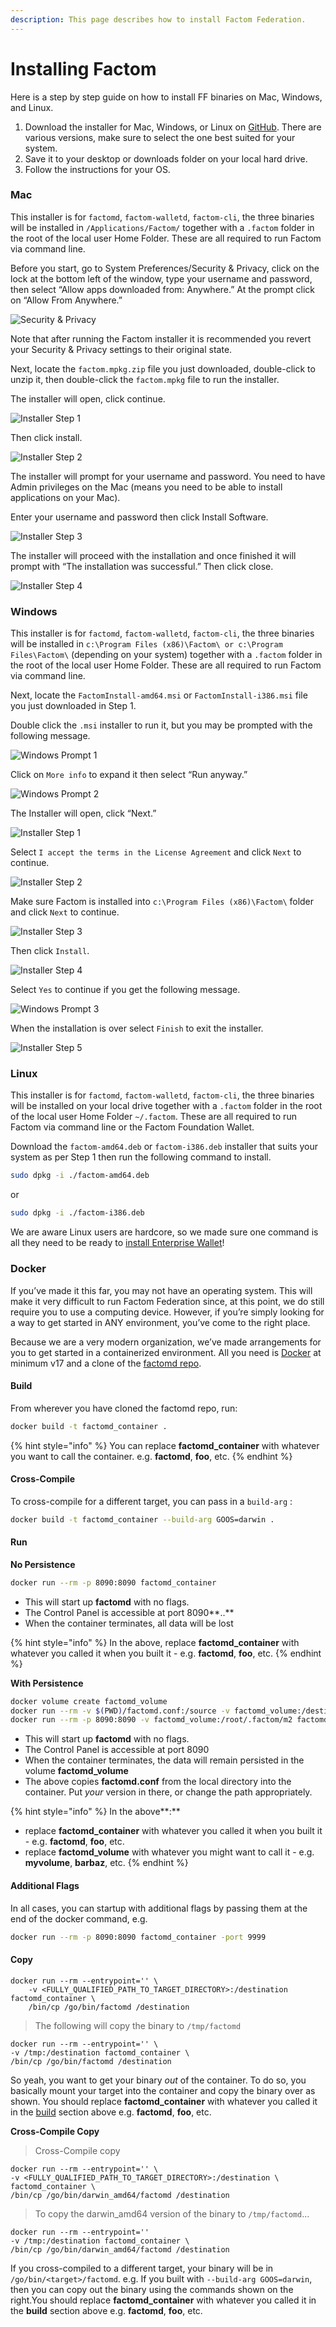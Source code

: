 ```yaml
---
description: This page describes how to install Factom Federation.
---
```


# Installing Factom

Here is a step by step guide on how to install FF binaries on Mac, Windows, and Linux.

1. Download the installer for Mac, Windows, or Linux on [GitHub](https://github.com/FactomProject/distribution/releases). There are various versions, make sure to select the one best suited for your system.
2. Save it to your desktop or downloads folder on your local hard drive.
3. Follow the instructions for your OS.

### Mac

This installer is for `factomd`, `factom-walletd`, `factom-cli`, the three binaries will be installed in `/Applications/Factom/` together with a `.factom` folder in the root of the local user Home Folder. These are all required to run Factom via command line.

Before you start, go to System Preferences/Security & Privacy, click on the lock at the bottom left of the window, type your username and password, then select “Allow apps downloaded from: Anywhere.” At the prompt click on “Allow From Anywhere.”

![Security &amp; Privacy](https://docs.factom.com/images/wallet_005.png)

Note that after running the Factom installer it is recommended you revert your Security & Privacy settings to their original state.

Next, locate the `factom.mpkg.zip` file you just downloaded, double-click to unzip it, then double-click the `factom.mpkg` file to run the installer.

The installer will open, click continue.

![Installer Step 1](https://docs.factom.com/images/wallet_006.png)

Then click install.

![Installer Step 2](https://docs.factom.com/images/wallet_007.png)

The installer will prompt for your username and password. You need to have Admin privileges on the Mac \(means you need to be able to install applications on your Mac\).

Enter your username and password then click Install Software.

![Installer Step 3](https://docs.factom.com/images/wallet_008.png)

The installer will proceed with the installation and once finished it will prompt with “The installation was successful.” Then click close.

![Installer Step 4](https://docs.factom.com/images/wallet_009.png)

### Windows

This installer is for `factomd`, `factom-walletd`, `factom-cli`, the three binaries will be installed in `c:\Program Files (x86)\Factom\ or c:\Program Files\Factom\` \(depending on your system\) together with a `.factom` folder in the root of the local user Home Folder. These are all required to run Factom via command line.

Next, locate the `FactomInstall-amd64.msi` or `FactomInstall-i386.msi` file you just downloaded in Step 1.

Double click the `.msi` installer to run it, but you may be prompted with the following message.

![Windows Prompt 1](https://docs.factom.com/images/wallet_010.png)

Click on `More info` to expand it then select “Run anyway.”

![Windows Prompt 2](https://docs.factom.com/images/wallet_011.png)

The Installer will open, click “Next.”

![Installer Step 1](https://docs.factom.com/images/wallet_012.png)

Select `I accept the terms in the License Agreement` and click `Next` to continue.

![Installer Step 2](https://docs.factom.com/images/wallet_013.png)

Make sure Factom is installed into `c:\Program Files (x86)\Factom\` folder and click `Next` to continue.

![Installer Step 3](https://docs.factom.com/images/wallet_014.png)

Then click `Install`.

![Installer Step 4](https://docs.factom.com/images/wallet_015.png)

Select `Yes` to continue if you get the following message.

![Windows Prompt 3](https://docs.factom.com/images/wallet_016.png)

When the installation is over select `Finish` to exit the installer.

![Installer Step 5](https://docs.factom.com/images/wallet_017.png)

### Linux

This installer is for `factomd`, `factom-walletd`, `factom-cli`, the three binaries will be installed on your local drive together with a `.factom` folder in the root of the local user Home Folder `~/.factom`. These are all required to run Factom via command line or the Factom Foundation Wallet.

Download the `factom-amd64.deb` or `factom-i386.deb` installer that suits your system as per Step 1 then run the following command to install.

```bash
sudo dpkg -i ./factom-amd64.deb
```

or

```bash
sudo dpkg -i ./factom-i386.deb
```

We are aware Linux users are hardcore, so we made sure one command is all they need to be ready to [install Enterprise Wallet](https://developers.factomprotocol.org/start/enterprise-wallet/installation#install-enterprise-wallet)!

### Docker

If you’ve made it this far, you may not have an operating system. This will make it very difficult to run Factom Federation since, at this point, we do still require you to use a computing device. However, if you’re simply looking for a way to get started in ANY environment, you’ve come to the right place.

Because we are a very modern organization, we’ve made arrangements for you to get started in a containerized environment. All you need is [Docker](https://www.docker.com/) at minimum v17 and a clone of the [factomd repo](https://github.com/FactomProject/factomd).

#### **Build**

From wherever you have cloned the factomd repo, run:

```bash
docker build -t factomd_container .
```

{% hint style="info" %}
You can replace **factomd\_container** with whatever you want to call the container. e.g. **factomd**, **foo**, etc.
{% endhint %}

####  **Cross-Compile** 

To cross-compile for a different target, you can pass in a `build-arg` :

```bash
docker build -t factomd_container --build-arg GOOS=darwin .
```

#### **Run**

**No Persistence**

```bash
docker run --rm -p 8090:8090 factomd_container
```

* This will start up **factomd** with no flags.
* The Control Panel is accessible at port 8090**..**
* When the container terminates, all data will be lost

{% hint style="info" %}
In the above, replace **factomd\_container** with whatever you called it when you built it - e.g. **factomd**, **foo**, etc.
{% endhint %}

**With Persistence**

```bash
docker volume create factomd_volume
docker run --rm -v $(PWD)/factomd.conf:/source -v factomd_volume:/destination busybox /bin/cp /source /destination/factomd.conf
docker run --rm -p 8090:8090 -v factomd_volume:/root/.factom/m2 factomd_container
```

* This will start up **factomd** with no flags.
* The Control Panel is accessible at port 8090
* When the container terminates, the data will remain persisted in the volume **factomd\_volume**
* The above copies **factomd.conf** from the local directory into the container. Put _your_ version in there, or change the path appropriately.

{% hint style="info" %}
In the above**:**

* replace **factomd\_container** with whatever you called it when you built it - e.g. **factomd**, **foo**, etc.
* replace **factomd\_volume** with whatever you might want to call it - e.g. **myvolume**, **barbaz**, etc.
{% endhint %}

#### **Additional Flags**

In all cases, you can startup with additional flags by passing them at the end of the docker command, e.g.

```bash
docker run --rm -p 8090:8090 factomd_container -port 9999
```

#### **Copy**

```text
docker run --rm --entrypoint='' \
    -v <FULLY_QUALIFIED_PATH_TO_TARGET_DIRECTORY>:/destination factomd_container \
    /bin/cp /go/bin/factomd /destination
```

> The following will copy the binary to `/tmp/factomd`

```text
docker run --rm --entrypoint='' \
-v /tmp:/destination factomd_container \
/bin/cp /go/bin/factomd /destination
```

So yeah, you want to get your binary _out_ of the container. To do so, you basically mount your target into the container and copy the binary over as shown. You should replace **factomd\_container** with whatever you called it in the [build](https://developers.factomprotocol.org/start/enterprise-wallet/installation#build) section above e.g. **factomd**, **foo**, etc.

**Cross-Compile Copy**

> Cross-Compile copy

```text
docker run --rm --entrypoint='' \
-v <FULLY_QUALIFIED_PATH_TO_TARGET_DIRECTORY>:/destination \
factomd_container \
/bin/cp /go/bin/darwin_amd64/factomd /destination
```

> To copy the darwin\_amd64 version of the binary to `/tmp/factomd`…

```text
docker run --rm --entrypoint='' 
-v /tmp:/destination factomd_container \
/bin/cp /go/bin/darwin_amd64/factomd /destination
```

If you cross-compiled to a different target, your binary will be in `/go/bin/<target>/factomd`. e.g. If you built with `--build-arg GOOS=darwin`, then you can copy out the binary using the commands shown on the right.You should replace **factomd\_container** with whatever you called it in the **build** section above e.g. **factomd**, **foo**, etc.


